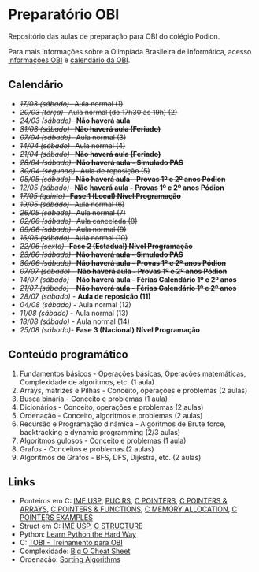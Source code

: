 # Preparatório OBI

Repositório das aulas de preparação para OBI do colégio Pódion.

Para mais informações sobre a Olimpíada Brasileira de Informática, acesso [informações OBI](https://olimpiada.ic.unicamp.br/info/) e [calendário da OBI](https://olimpiada.ic.unicamp.br/info/datas/).


## Calendário

- ~~*17/03 (sábado)*- Aula normal (1)~~
- ~~*20/03 (terça)*- Aula normal (de 17h30 às 19h) (2)~~
- ~~*24/03 (sábado)*- **Não haverá aula**~~
- ~~*31/03 (sábado)*- **Não haverá aula (Feriado)**~~
- ~~*07/04 (sábado)*- Aula normal (3)~~
- ~~*14/04 (sábado)*- Aula normal (4)~~
- ~~*21/04 (sábado)*- **Não haverá aula (Feriado)**~~
- ~~*28/04 (sábado)*- **Não haverá aula - Simulado PAS**~~
- ~~*30/04 (segunda)*- Aula de reposição (5)~~
- ~~*05/05 (sábado)*- **Não haverá aula - Provas 1º e 2º anos Pódion**~~
- ~~*12/05 (sábado)*- **Não haverá aula - Provas 1º e 2º anos Pódion**~~
- ~~*17/05 (quinta)*- **Fase 1 (Local) Nível Programação**~~
- ~~*19/05 (sábado)*- Aula normal (6)~~
- ~~*26/05 (sábado)*- Aula normal (7)~~
- ~~*02/06 (sábado)*- Aula cancelada (8)~~
- ~~*09/06 (sábado)*- Aula normal (9)~~
- ~~*16/06 (sábado)*- Aula normal (10)~~
- ~~*22/06 (sexta)*- **Fase 2 (Estadual) Nível Programação**~~
- ~~*23/06 (sábado)*- **Não haverá aula - Simulado PAS**~~
- ~~*30/06 (sábado)*- **Não haverá aula - Provas 1º e 2º anos Pódion**~~
- ~~*07/07 (sábado)* - **Não haverá aula - Provas 1º e 2º anos Pódion**~~
- ~~*14/07 (sábado)* - **Não haverá aula - Férias Calendário 1º e 2º anos**~~
- ~~*21/07 (sábado)* - **Não haverá aula - Férias Calendário 1º e 2º anos**~~
- *28/07 (sábado)* - **Aula de reposição (11)**
- *04/08 (sábado)* - Aula normal (12)
- *11/08 (sábado)* - Aula normal (13)
- *18/08 (sábado)* - Aula normal (14)
- *25/08 (sábado)*- **Fase 3 (Nacional) Nível Programação**


## Conteúdo programático

1. Fundamentos básicos - Operações básicas, Operações matemáticas, Complexidade de algoritmos, etc. (1 aula)
2. Arrays, matrizes e Pilhas - Conceito, operações e problemas (2 aulas)
3. Busca binária - Conceito e problemas (1 aula)
4. Dicionários - Conceito, operações e problemas (2 aulas)
5. Ordenação - Conceito, algoritmos e problemas (2 aulas)
6. Recursão e Programação dinâmica - Algoritmos de Brute force, backtracking e dynamic programming (2/3 aulas)
7. Algoritmos gulosos - Conceito e problemas (1 aula)
8. Grafos - Conceitos e problemas (2 aulas)
9. Algoritmos de Grafos - BFS, DFS, Dijkstra, etc. (2 aulas)


## Links

- Ponteiros em C: [IME USP](https://www.ime.usp.br/~pf/algoritmos/aulas/pont.html), [PUC RS](http://www.inf.pucrs.br/~pinho/PRGSWB/Ponteiros/ponteiros.html), [C POINTERS](https://www.programiz.com/c-programming/c-pointers), [C POINTERS & ARRAYS](https://www.programiz.com/c-programming/c-pointers-arrays), [C POINTERS & FUNCTIONS](https://www.programiz.com/c-programming/c-pointer-functions), [C MEMORY ALLOCATION](https://www.programiz.com/c-programming/c-dynamic-memory-allocation), [C POINTERS EXAMPLES](https://www.programiz.com/c-programming/c-pointer-examples)
- Struct em C: [IME USP](https://www.ime.usp.br/~pf/algoritmos/aulas/stru.html), [C STRUCTURE](https://www.programiz.com/c-programming/c-structures)
- Python: [Learn Python the Hard Way](https://learnpythonthehardway.org/book/)
- C: [TOBI - Treinamento para OBI](http://olimpiada.ic.unicamp.br/tobi)
- Complexidade: [Big O Cheat Sheet](http://bigocheatsheet.com/)
- Ordenação: [Sorting Algorithms](http://www.sorting-algorithms.com/)






